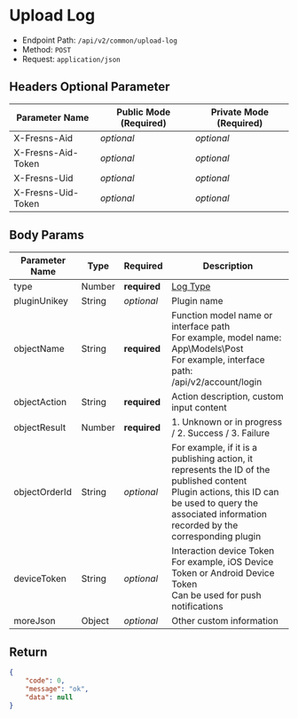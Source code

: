 # Upload Log

- Endpoint Path: `/api/v2/common/upload-log`
- Method: `POST`
- Request: `application/json`

## Headers Optional Parameter

| Parameter Name | Public Mode (Required) | Private Mode (Required) |
| --- | --- | --- |
| X-Fresns-Aid | *optional* | *optional* |
| X-Fresns-Aid-Token | *optional* | *optional* |
| X-Fresns-Uid | *optional* | *optional* |
| X-Fresns-Uid-Token | *optional* | *optional* |

## Body Params

| Parameter Name | Type | Required | Description |
| --- | --- | --- | --- |
| type | Number | **required** | [Log Type](../../database/systems/session-logs.md#日志类型-type) |
| pluginUnikey | String | *optional* | Plugin name |
| objectName | String | **required** | Function model name or interface path<br>For example, model name: App\Models\Post<br>For example, interface path: /api/v2/account/login |
| objectAction | String | **required** | Action description, custom input content |
| objectResult | Number | **required** | 1. Unknown or in progress / 2. Success / 3. Failure |
| objectOrderId | String | *optional* | For example, if it is a publishing action, it represents the ID of the published content<br>Plugin actions, this ID can be used to query the associated information recorded by the corresponding plugin |
| deviceToken | String | *optional* | Interaction device Token<br>For example, iOS Device Token or Android Device Token<br>Can be used for push notifications |
| moreJson | Object | *optional* | Other custom information |

## Return

```json
{
    "code": 0,
    "message": "ok",
    "data": null
}
```

